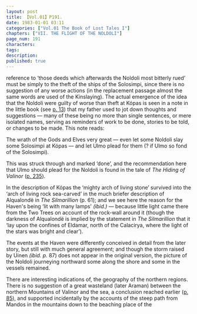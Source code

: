 ```yaml
---
layout: post
title: 【Vol.01】P191.
date: 1983-01-01 03:11
categories: ["Vol.01 The Book of Lost Tales I"]
chapters: ["VII. THE FLIGHT OF THE NOLDOLI"]
page_num: 191
characters: 
tags: 
description: 
published: true
---
```


<p style="text-indent: 0;">
reference to ‘those deeds which afterwards the Noldoli most bitterly rued’ must be simply to the theft of the ships of the Solosimpi, since there is no suggestion of any worse actions (in the replacement passage almost the same words are used of the Kinslaying). The actual emergence of the idea that the Noldoli were guilty of worse than theft at Kópas is seen in a note in the little book (see <a href="{{site.baseurl}}/vol01-p13">p. 13</a>) that my father used to jot down thoughts and suggestions — many of these being no more than single sentences, or mere isolated names, serving as reminders of work to be done, stories to be told, or changes to be made. This note reads:
</p>

The wrath of the Gods and Elves very great — even let some Noldoli slay some Solosimpi at Kópas — and let Ulmo plead for them (? if Ulmo so fond of the Solosimpi).

This was struck through and marked ‘done’, and the recommendation here that Ulmo should plead for the Noldoli is found in the tale of <I>The Hiding of Valinor </I>([p. 235]({{site.baseurl}}/vol01-p235)).

In the description of Kópas the ‘mighty arch of living stone’ survived into the ‘arch of living rock sea-carved’ in the much briefer description of Alqualondë in <I>The Silmarillion </I>(p. 61); and we see here the reason for the Haven's being ‘lit with many lamps' <I>(ibid.) — </I>because little light came there from the Two Trees on account of the rock-wall around it (though the darkness of Alqualondë is implied by the statement in <I>The Silmarillion </I>that it ‘lay upon the confines of Eldamar, north of the Calacirya, where the light of the stars was bright and clear’).

The events at the Haven were differently conceived in detail from the later story, but still with much general agreement; and though the storm raised by Uinen <I>(ibid. p. </I>87) does not appear in the original version, the picture of the Noldoli journeying northward some along the shore and some in the vessels remained.

There are interesting indications of, the geography of the northern regions. There is no suggestion of a great wasteland (later Araman) between the northern Mountains of Valinor and the sea, a conclusion reached earlier ([p. 85]({{site.baseurl}}/vol01-p85)), and supported incidentally by the accounts of the steep path from Mandos in the mountains down to the beaching place of the

